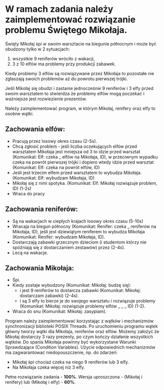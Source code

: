 # W ramach zadania należy zaimplementować rozwiązanie problemu Świętego Mikołaja.

Święty Mikołaj śpi w swoim warsztacie na biegunie północnym i może być obudzony tylko w 2 sytuacjach:
1. wszystkie 9 reniferów wróciło z wakacji,
2. 3 z 10 elfów ma problemy przy produkcji zabawek.

Kiedy problemy 3 elfów są rozwiązywane przez Mikołaja to pozostałe nie zgłaszają swoich problemów aż do powrotu pierwszej trójki.

Jeśli Mikołaj się obudzi i zastanie jednocześnie 9 reniferów i 3 elfy przed swoim warsztatem to stwierdza że problemy elfów mogą poczekać i ważniejsze jest rozwiezienie prezentów. 

Należy zaimplementować program, w którym Mikołaj, renifery oraz elfy to osobne wątki.

## Zachowania elfów:

- Pracują przez losowy okres czasu (2-5s).
- Chcą zgłosić problem - jeśli liczba oczekujących elfów przed warsztatem Mikołaja jest mniejsza od 3 to idzie przed warsztat (Komunikat: Elf: czeka _ elfów na Mikołaja, ID), w przeciwnym wypadku czeka na powrót pierwszej trójki i dopiero wtedy idzie przed warsztat (Komunikat: Elf: czeka na powrót elfów, ID)
- Jeśli jest trzecim elfem przed warsztatem to wybudza Mikołaja. (Komunikat: Elf: wybudzam Mikołaja, ID)
- Mikołaj się z nimi spotyka. (Komunikat: Elf: Mikołaj rozwiązuje problem, ID) (1-2s)
- Wraca do pracy

## Zachowania reniferów:

- Są na wakacjach w ciepłych krajach losowy okres czasu (5-10s)
- Wracaja na biegun północny (Komunikat: Renifer: czeka _ reniferów na Mikołaja, ID), jeśli jest dziewiątym reniferem to wybudza Mikołaja (Komunikat: Renifer: wybudzam Mikołaja, ID).
- Dostarczają zabawki grzecznym dzieciom (i studentom którzy nie spóźniają się z dostarczaniem zestawów) przez (2-4s).   
- Lecą na wakacje.

## Zachowania Mikołaja:

- Śpi.
- Kiedy zostaje wybudzony (Komunikat: Mikołaj: budzę się):
    - i jest 9 reniferów to dostarcza zabawki (Komunikat: Mikołaj: dostarczam zabawki) (2-4s).
    - i są 3 elfy to bierze je do swojego warsztatu i rozwiązuje problemy (Komunikat: Mikołaj: rozwiązuje problemy elfów _ _ _ ID) (1-2).
- Wraca do snu (Komunikat: Mikołaj: zasypiam).

Program należy zaimplementować korzystając z wątków i mechanizmów synchronizacji biblioteki POSIX Threads. Po uruchomieniu programu wątek główny tworzy wątki dla Mikołaja, reniferów oraz elfów. Możemy założyć że Mikołaj dostarczy 3 razy prezenty, po czym kończy działanie wszystkich wątków. Do spania Mikołaja powinny być wykorzystane Warunki Sprawdzające (Condition Variables). Użycie odpowiednich mechanizmów ma zagwarantować niedopouszczenie, np. do zdarzeń:

- Mikołaj śpi chociaż czeka na niego 9 reniferów lub 3 elfy.
- Na Mikołaja czeka więcej niż 3 elfy.

Pełne rozwiązanie zadania - **100%**. Wersja uproszczona - (Mikołaj i renifery) lub (Mikołaj i elfy) - **60%**.